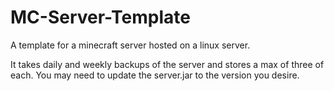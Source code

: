 # MC-Server-Template
A template for a minecraft server hosted on a linux server.

It takes daily and weekly backups of the server and stores a max of three of each. You may need to update the server.jar to the version you desire.
